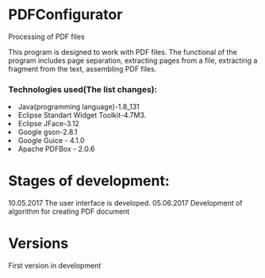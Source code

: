 # PDFConfigurator
Processing of PDF files

This program is designed to work with PDF files. 
The functional of the program includes page separation, 
extracting pages from a file, extracting a fragment from the text, assembling PDF files.

### Technologies used(The list changes):
<li> Java(programming language)-1.8_131
<li> Eclipse Standart Widget Toolkit-4.7M3.
<li> Eclipse JFace-3.12
<li> Google gson-2.8.1
<li> Google Guice - 4.1.0
<li> Apache PDFBox - 2.0.6

# Stages of development:
10.05.2017
The user interface is developed.
05.06.2017
Development of algorithm for creating PDF document

# Versions
First version in development
